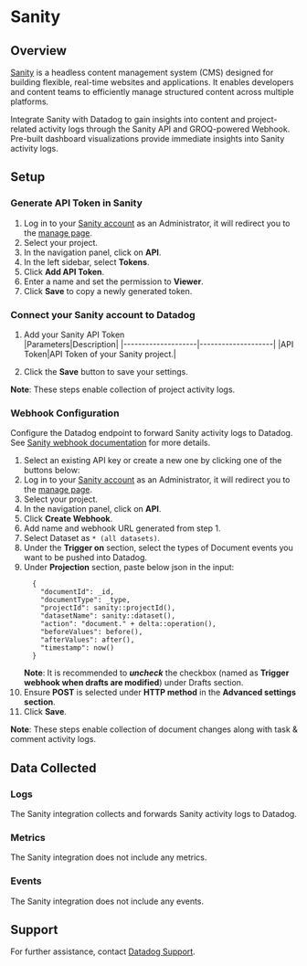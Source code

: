 # Sanity

## Overview

[Sanity][1] is a headless content management system (CMS) designed for building flexible, real-time websites and applications. It enables developers and content teams to efficiently manage structured content across multiple platforms.

Integrate Sanity with Datadog to gain insights into content and project-related activity logs through the Sanity API and GROQ-powered Webhook. Pre-built dashboard visualizations provide immediate insights into Sanity activity logs.

## Setup

### Generate API Token in Sanity

1. Log in to your [Sanity account][2] as an Administrator, it will redirect you to the [manage page][3].
2. Select your project.
3. In the navigation panel, click on **API**.
4. In the left sidebar, select **Tokens**.
5. Click **Add API Token**.
6. Enter a name and set the permission to **Viewer**.
7. Click **Save** to copy a newly generated token.

### Connect your Sanity account to Datadog

1. Add your Sanity API Token    
    |Parameters|Description|
    |--------------------|--------------------|
    |API Token|API Token of your Sanity project.|

2. Click the **Save** button to save your settings.

**Note**: These steps enable collection of project activity logs.

### Webhook Configuration
Configure the Datadog endpoint to forward Sanity activity logs to Datadog. See [Sanity webhook documentation][4] for more details.

1. Select an existing API key or create a new one by clicking one of the buttons below: <!-- UI Component to be added by Datadog team -->
2. Log in to your [Sanity account][2] as an Administrator, it will redirect you to the [manage page][3].
3. Select your project.
4. In the navigation panel, click on **API**.
5. Click **Create Webhook**.
6. Add name and webhook URL generated from step 1.
7. Select Dataset as `* (all datasets)`.
8. Under the **Trigger on** section, select the types of Document events you want to be pushed into Datadog.
9. Under **Projection** section, paste below json in the input:
    ```         
      { 
        "documentId": _id, 
        "documentType": _type, 
        "projectId": sanity::projectId(),
        "datasetName": sanity::dataset(),
        "action": "document." + delta::operation(),
        "beforeValues": before(),
        "afterValues": after(),
        "timestamp": now()
      }
    ```
    **Note**: It is recommended to _**uncheck**_ the checkbox (named as **Trigger webhook when drafts are modified**) under Drafts section.
10. Ensure **POST** is selected under **HTTP method** in the **Advanced settings section**.
11. Click **Save**.

**Note**: These steps enable collection of document changes along with task & comment activity logs.

## Data Collected

### Logs

The Sanity integration collects and forwards Sanity activity logs to Datadog.

### Metrics

The Sanity integration does not include any metrics.

### Events

The Sanity integration does not include any events.

## Support

For further assistance, contact [Datadog Support][5].

[1]: https://www.sanity.io/
[2]: https://www.sanity.io/login
[3]: https://www.sanity.io/manage
[4]: https://www.sanity.io/docs/webhooks#
[5]: https://docs.datadoghq.com/help/
